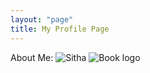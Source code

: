 ```yaml
---
layout: "page"
title: My Profile Page
---
```


About Me:
![Sitha]({{site.baseurl}}/_posts/sitha.jpg)
![Book logo]({{site.baseurl}}/docs/assets/logo.png)
